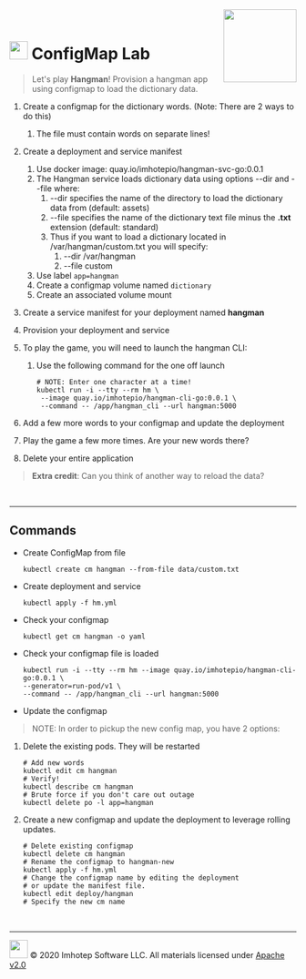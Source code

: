 <img src="../assets/k8sland.png" align="right" width="128" height="auto"/>

<br/>

# <img src="../assets/lab.png" width="32" height="auto"/> ConfigMap Lab

> Let's play **Hangman**! Provision a hangman app using configmap to load the dictionary data.

1. Create a configmap for the dictionary words. (Note: There are 2 ways to do this)
    1. The file must contain words on separate lines!
2. Create a deployment and service manifest
    1. Use docker image: quay.io/imhotepio/hangman-svc-go:0.0.1
    2. The Hangman service loads dictionary data using options --dir and --file where:
        1. --dir specifies the name of the directory to load the dictionary data from (default: assets)
        2. --file specifies the name of the dictionary text file minus the **.txt** extension (default: standard)
        3. Thus if you want to load a dictionary located in /var/hangman/custom.txt you will specify:
            1. --dir /var/hangman
            2. --file custom
    3. Use label `app=hangman`
    4. Create a configmap volume named `dictionary`
    5. Create an associated volume mount
3. Create a service manifest for your deployment named **hangman**
4. Provision your deployment and service
5. To play the game, you will need to launch the hangman CLI:
    1. Use the following command for the one off launch

       ```shell
       # NOTE: Enter one character at a time!
       kubectl run -i --tty --rm hm \
        --image quay.io/imhotepio/hangman-cli-go:0.0.1 \
        --command -- /app/hangman_cli --url hangman:5000
       ```

6. Add a few more words to your configmap and update the deployment
7. Play the game a few more times. Are your new words there?
8. Delete your entire application

> **Extra credit**: Can you think of another way to reload the data?

<br/>

---
## Commands

- Create ConfigMap from file

  ```shell
  kubectl create cm hangman --from-file data/custom.txt
  ```

- Create deployment and service

  ```shell
  kubectl apply -f hm.yml
  ```

- Check your configmap

  ```shell
  kubectl get cm hangman -o yaml
  ```

- Check your configmap file is loaded

  ```shell
  kubectl run -i --tty --rm hm --image quay.io/imhotepio/hangman-cli-go:0.0.1 \
  --generator=run-pod/v1 \
  --command -- /app/hangman_cli --url hangman:5000
  ```

- Update the configmap

> NOTE: In order to pickup the new config map, you have 2 options:

1. Delete the existing pods. They will be restarted

    ```shell
    # Add new words
    kubectl edit cm hangman
    # Verify!
    kubectl describe cm hangman
    # Brute force if you don't care out outage
    kubectl delete po -l app=hangman
    ```

2. Create a new configmap and update the deployment to leverage rolling
   updates.

    ```shell
    # Delete existing configmap
    kubectl delete cm hangman
    # Rename the configmap to hangman-new
    kubectl apply -f hm.yml
    # Change the configmap name by editing the deployment
    # or update the manifest file.
    kubectl edit deploy/hangman
    # Specify the new cm name
    ```

<br/>

---
<img src="../assets/imhotep_logo.png" width="32" height="auto"/> © 2020 Imhotep Software LLC.
All materials licensed under [Apache v2.0](http://www.apache.org/licenses/LICENSE-2.0)